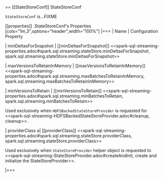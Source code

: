 == [[StateStoreConf]] StateStoreConf

`StateStoreConf` is...FIXME

[[properties]]
.StateStoreConf's Properties
[cols="1m,3",options="header",width="100%"]
|===
| Name
| Configuration Property

| minDeltasForSnapshot
| [[minDeltasForSnapshot]] <<spark-sql-streaming-properties.adoc#spark.sql.streaming.stateStore.minDeltasForSnapshot, spark.sql.streaming.stateStore.minDeltasForSnapshot>>

| maxVersionsToRetainInMemory
| [[maxVersionsToRetainInMemory]] <<spark-sql-streaming-properties.adoc#spark.sql.streaming.maxBatchesToRetainInMemory, spark.sql.streaming.maxBatchesToRetainInMemory>>

| minVersionsToRetain
| [[minVersionsToRetain]] <<spark-sql-streaming-properties.adoc#spark.sql.streaming.minBatchesToRetain, spark.sql.streaming.minBatchesToRetain>>

Used exclusively when `HDFSBackedStateStoreProvider` is requested for <<spark-sql-streaming-HDFSBackedStateStoreProvider.adoc#cleanup, cleanup>>.

| providerClass
a| [[providerClass]] <<spark-sql-streaming-properties.adoc#spark.sql.streaming.stateStore.providerClass, spark.sql.streaming.stateStore.providerClass>>

Used exclusively when `StateStoreProvider` helper object is requested to <<spark-sql-streaming-StateStoreProvider.adoc#createAndInit, create and initialize the StateStoreProvider>>.

|===
